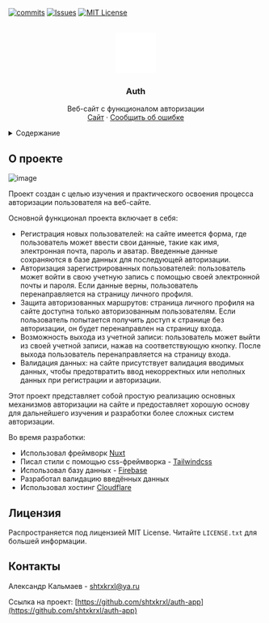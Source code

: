 <!-- PROJECT SHIELDS -->
<!--
*** I'm using markdown "reference style" links for readability.
*** Reference links are enclosed in brackets [ ] instead of parentheses ( ).
*** See the bottom of this document for the declaration of the reference variables
*** for contributors-url, forks-url, etc. This is an optional, concise syntax you may use.
*** https://www.markdownguide.org/basic-syntax/#reference-style-links
-->
[![commits][commits-shield]][commits-url]
[![Issues][issues-shield]][issues-url]
[![MIT License][license-shield]][license-url]

<!-- PROJECT LOGO -->
<br />
<div align="center">
  <a href="https://github.com/shtxkrxl/auth-app">
    <img src="public/icon.svg" alt="Logo" width="80" height="80">
  </a>

<h3 align="center">Auth</h3>

  <p align="center">
    Веб-сайт с функционалом авторизации
    <br />
    <a href="https://auth-app.pages.dev">Сайт</a>
    ·
    <a href="https://github.com/shtxkrxl/auth-app/issues">Сообщить об ошибке</a>
  </p>
</div>

<!-- TABLE OF CONTENTS -->
<details>
  <summary>Содержание</summary>
  <ol>
    <li>
      <a href="#о-проекте">О проекте</a>
    </li>
    <li><a href="#лицензия">Лицензия</a></li>
    <li><a href="#контакты">Контакты</a></li>
  </ol>
</details>

<!-- ABOUT THE PROJECT -->
## О проекте

![image](https://github.com/shtxkrxl/auth-app/assets/68380962/5affbc87-5cd9-4682-826e-a39cd33416dc)

Проект создан с целью изучения и практического освоения процесса авторизации пользователя на веб-сайте. 

Основной функционал проекта включает в себя:
* Регистрация новых пользователей: на сайте имеется форма, где пользователь может ввести свои данные, такие как имя, электронная почта, пароль и аватар. Введенные данные сохраняются в базе данных для последующей авторизации.
* Авторизация зарегистрированных пользователей: пользователь может войти в свою учетную запись с помощью своей электронной почты и пароля. Если данные верны, пользователь перенаправляется на страницу личного профиля.
* Защита авторизованных маршрутов: страница личного профиля на сайте доступна только авторизованным пользователям. Если пользователь попытается получить доступ к странице без авторизации, он будет перенаправлен на страницу входа.
* Возможность выхода из учетной записи: пользователь может выйти из своей учетной записи, нажав на соответствующую кнопку. После выхода пользователь перенаправляется на страницу входа.
* Валидация данных: на сайте присутствует валидация вводимых данных, чтобы предотвратить ввод некорректных или неполных данных при регистрации и авторизации.

Этот проект представляет собой простую реализацию основных механизмов авторизации на сайте и предоставляет хорошую основу для дальнейшего изучения и разработки более сложных систем авторизации.

Во время разработки:
* Использовал фреймворк [Nuxt](https://nuxt.com/)
* Писал стили с помощью css-фреймворка - [Tailwindcss](https://tailwindcss.com/)
* Использовал базу данных - [Firebase](https://firebase.google.com/)
* Разработал валидацию введённых данных
* Использовал хостинг [Cloudflare](https://www.cloudflare.com/)

<!-- LICENSE -->
## Лицензия

Распространяется под лицензией MIT License. Читайте `LICENSE.txt` для большей информации.

<!-- CONTACT -->
## Контакты

Александр Кальмаев - <a href="mailto:shtxkrxl@ya.ru" target="_blank">shtxkrxl@ya.ru</a>

Ссылка на проект: [https://github.com/shtxkrxl/auth-app](https://github.com/shtxkrxl/auth-app)

<!-- MARKDOWN LINKS & IMAGES -->
<!-- https://www.markdownguide.org/basic-syntax/#reference-style-links -->
[commits-shield]: https://img.shields.io/github/commit-activity/t/shtxkrxl/auth-app.svg?style=for-the-badge
[commits-url]: https://github.com/shtxkrxl/auth-app/graphs/commit-activity
[issues-shield]: https://img.shields.io/github/issues/shtxkrxl/auth-app.svg?style=for-the-badge
[issues-url]: https://github.com/shtxkrxl/auth-app/issues
[license-shield]: https://img.shields.io/github/license/shtxkrxl/auth-app.svg?style=for-the-badge
[license-url]: https://github.com/shtxkrxl/auth-app/blob/master/LICENSE
